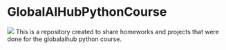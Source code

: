 # GlobalAIHubPythonCourse
![](img/logo.png)
This is a repository created to share homeworks and projects that were done for the globalaihub python course.
